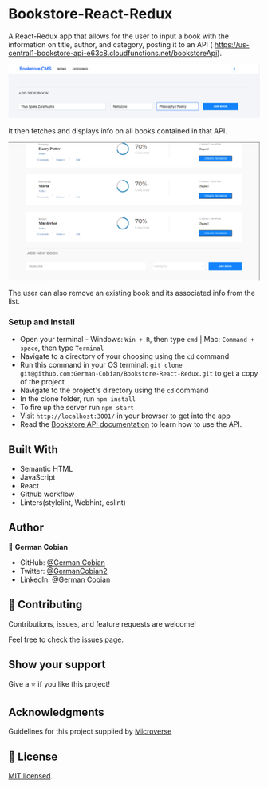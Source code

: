 # Bookstore-React-Redux

A React-Redux app that allows for the user to input a book with the information on title, author, and  category, posting it to an API ( https://us-central1-bookstore-api-e63c8.cloudfunctions.net/bookstoreApi).

![Input book](/src/assets/Input-book.png?raw=true "Input book")

It then fetches and displays info on all books contained in that API.

![Books listing](/src/assets/Books-listing.png?raw=true "Books listing")

The user can also remove an existing book and its associated info from the list.


### Setup and Install

* Open your terminal - Windows: `Win + R`, then type `cmd` | Mac: `Command + space`, then type `Terminal`
* Navigate to a directory of your choosing using the `cd` command
* Run this command in your OS terminal: `git clone git@github.com:German-Cobian/Bookstore-React-Redux.git` to get a copy of the project
* Navigate to the project's directory using the `cd` command
* In the clone folder, run `npm install`
* To fire up the server run `npm start`
* Visit `http://localhost:3001/` in your browser to get into the app
* Read the [Bookstore API documentation](https://www.notion.so/Bookstore-API-51ea269061f849118c65c0a53e88a739) to learn how to use the API.

## Built With

* Semantic HTML
* JavaScript
* React
* Github workflow
* Linters(stylelint, Webhint, eslint)


## Author

👤 **German Cobian**
* GitHub: [@German Cobian](https://github.com/German-Cobian)
* Twitter: [@GermanCobian2](https://twitter.com/GermanCobian2)
* LinkedIn: [@German Cobian](https://www.linkedin.com/in/german-cobian/)

## 🤝 Contributing

Contributions, issues, and feature requests are welcome!

Feel free to check the [issues page](https://github.com/German-Cobian/Bookstore-React-Redux/issues).

## Show your support

Give a ⭐️ if you like this project!

## Acknowledgments

Guidelines for this project supplied by [Microverse](https://github.com/microverseinc/curriculum-react-redux/tree/main/bookstore)

## 📝 License

[MIT licensed](https://github.com/German-Cobian/Bookstore-React-Redux/blob/main/LICENSE).
